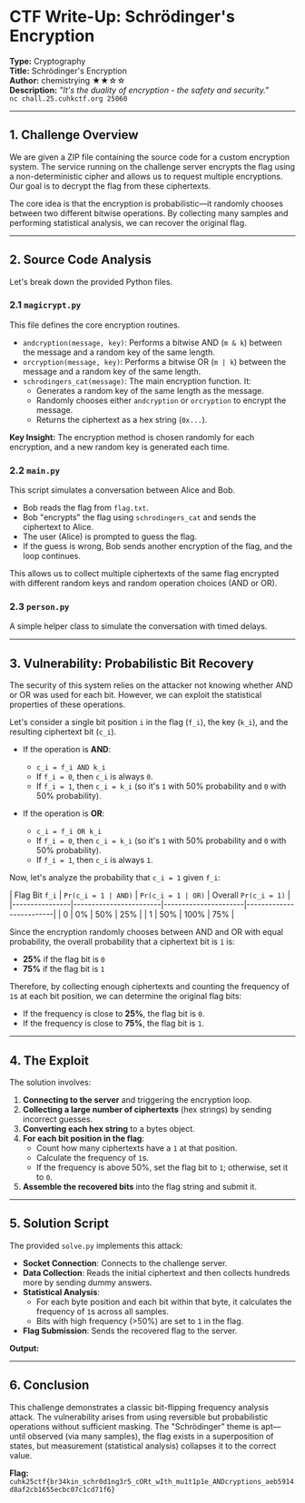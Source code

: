 # CTF Write-Up: Schrödinger's Encryption

**Type:** Cryptography  
**Title:** Schrödinger's Encryption  
**Author:** chemistrying ★★☆☆  
**Description:** *"It's the duality of encryption - the safety and security."*  
`nc chall.25.cuhkctf.org 25060`

---

## 1. Challenge Overview

We are given a ZIP file containing the source code for a custom encryption system. The service running on the challenge server encrypts the flag using a non-deterministic cipher and allows us to request multiple encryptions. Our goal is to decrypt the flag from these ciphertexts.

The core idea is that the encryption is probabilistic—it randomly chooses between two different bitwise operations. By collecting many samples and performing statistical analysis, we can recover the original flag.

---

## 2. Source Code Analysis

Let's break down the provided Python files.

### 2.1 `magicrypt.py`

This file defines the core encryption routines.

- `andcryption(message, key)`: Performs a bitwise AND (`m & k`) between the message and a random key of the same length.
- `orcryption(message, key)`: Performs a bitwise OR (`m | k`) between the message and a random key of the same length.
- `schrodingers_cat(message)`: The main encryption function. It:
  - Generates a random key of the same length as the message.
  - Randomly chooses either `andcryption` or `orcryption` to encrypt the message.
  - Returns the ciphertext as a hex string (`0x...`).

**Key Insight:** The encryption method is chosen randomly for each encryption, and a new random key is generated each time.

### 2.2 `main.py`

This script simulates a conversation between Alice and Bob.

- Bob reads the flag from `flag.txt`.
- Bob "encrypts" the flag using `schrodingers_cat` and sends the ciphertext to Alice.
- The user (Alice) is prompted to guess the flag.
- If the guess is wrong, Bob sends another encryption of the flag, and the loop continues.

This allows us to collect multiple ciphertexts of the same flag encrypted with different random keys and random operation choices (AND or OR).

### 2.3 `person.py`

A simple helper class to simulate the conversation with timed delays.

---

## 3. Vulnerability: Probabilistic Bit Recovery

The security of this system relies on the attacker not knowing whether AND or OR was used for each bit. However, we can exploit the statistical properties of these operations.

Let's consider a single bit position `i` in the flag (`f_i`), the key (`k_i`), and the resulting ciphertext bit (`c_i`).

- If the operation is **AND**:
  - `c_i = f_i AND k_i`
  - If `f_i = 0`, then `c_i` is always `0`.
  - If `f_i = 1`, then `c_i = k_i` (so it's `1` with 50% probability and `0` with 50% probability).

- If the operation is **OR**:
  - `c_i = f_i OR k_i`
  - If `f_i = 0`, then `c_i = k_i` (so it's `1` with 50% probability and `0` with 50% probability).
  - If `f_i = 1`, then `c_i` is always `1`.

Now, let's analyze the probability that `c_i = 1` given `f_i`:

| Flag Bit `f_i` | `Pr(c_i = 1 | AND)` | `Pr(c_i = 1 | OR)` | Overall `Pr(c_i = 1)` |
|----------------|------------------------|----------------------|-------------------------|
| 0              | 0%                     | 50%                  | 25%                     |
| 1              | 50%                    | 100%                 | 75%                     |

Since the encryption randomly chooses between AND and OR with equal probability, the overall probability that a ciphertext bit is `1` is:

- **25%** if the flag bit is `0`
- **75%** if the flag bit is `1`

Therefore, by collecting enough ciphertexts and counting the frequency of `1`s at each bit position, we can determine the original flag bits:

- If the frequency is close to **25%**, the flag bit is `0`.
- If the frequency is close to **75%**, the flag bit is `1`.

---

## 4. The Exploit

The solution involves:

1. **Connecting to the server** and triggering the encryption loop.
2. **Collecting a large number of ciphertexts** (hex strings) by sending incorrect guesses.
3. **Converting each hex string** to a bytes object.
4. **For each bit position in the flag**:
   - Count how many ciphertexts have a `1` at that position.
   - Calculate the frequency of `1`s.
   - If the frequency is above 50%, set the flag bit to `1`; otherwise, set it to `0`.
5. **Assemble the recovered bits** into the flag string and submit it.

---

## 5. Solution Script

The provided `solve.py` implements this attack:

- **Socket Connection**: Connects to the challenge server.
- **Data Collection**: Reads the initial ciphertext and then collects hundreds more by sending dummy answers.
- **Statistical Analysis**:
  - For each byte position and each bit within that byte, it calculates the frequency of `1`s across all samples.
  - Bits with high frequency (>50%) are set to `1` in the flag.
- **Flag Submission**: Sends the recovered flag to the server.

**Output:**


---

## 6. Conclusion

This challenge demonstrates a classic bit-flipping frequency analysis attack. The vulnerability arises from using reversible but probabilistic operations without sufficient masking. The "Schrödinger" theme is apt—until observed (via many samples), the flag exists in a superposition of states, but measurement (statistical analysis) collapses it to the correct value.

**Flag:**  
`cuhk25ctf{br34kin_schr0d1ng3r5_cORt_wIth_mu1t1p1e_ANDcryptions_aeb5914d8af2cb1655ecbc07c1cd71f6}`
